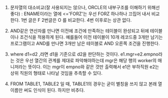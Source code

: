 1. 문자열의 대소비교(잘 사용되지는 않으나, ORCLE의 내부구조를 이해하기 위해선 좋다) : ENAME이라는 열에 <='FORZ'는 우선 FORZ 하나하나 끄집어 내서 비교한다. 1번 글은 F 2번글은 O 를 비교한다. 4번 이후로는 상관 없다.


2. AND같은 연산자를 만나면 이전에 조건에 만족하는 테이블이 완성되고 뒤에 테이블이나 조건식을 적용하게 된다. 예를들어 이전 테이블이 10개 레코드중 3개만 남기는 프로그램이고 AND를 만나면 3개만 남은 테이블로 AND 오른쪽 조건을 진행한다.

3. where d1=d2 ,라면 d1을 기준으로 d2을 판단하는 것이다. e1.mgr=e2.empno라는 것은 우선 열간의 관계를 제대로 파악해야하는데 mgr은 해당 행의 worker의 매니저라는 뜻이다. 이는 mgr이 empno와 같은 것만 출력해서 e1은 부하직원 e2는 상위 직원의 형태로 나타날 것임을 추측할 수 있다.

4. FROM TABLE1, TABLE2 일 때, TABLE1의 경우는 굳이 별칭을 쓰지 않고 본래 열 이름만 써도 인식이 된다. 하지만 비추다.